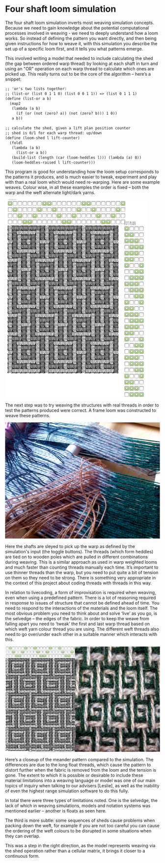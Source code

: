 # Four shaft loom simulation

The four shaft loom simulation inverts most weaving simulation
concepts. Because we need to gain knowledge about the potential
computational processes involved in weaving - we need to deeply
understand how a loom works. So instead of defining the pattern you
want directly, and then being given instructions for how to weave it,
with this simulation you describe the set up of a specific loom first,
and it tells you what patterns emerge. 

This involved writing a model that needed to include calculating the
shed (the gap between ordered warp thread) by looking at each shaft in
turn and using an "OR" operation on each warp thread to calculate
which ones are picked up. This really turns out to be the core of the
algorithm – here’s a snippet:

    ;; 'or's two lists together:
    ;; (list-or (list 0 1 1 0) (list 0 0 1 1)) => (list 0 1 1 1)
    (define (list-or a b)
      (map2
       (lambda (a b)
         (if (or (not (zero? a)) (not (zero? b))) 1 0))
       a b))
    
    ;; calculate the shed, given a lift plan position counter
    ;; shed is 0/1 for each warp thread: up/down
    (define (loom-shed l lift-counter)
      (foldl
       (lambda (a b)
         (list-or a b))
       (build-list (length (car (loom-heddles l))) (lambda (a) 0))
       (loom-heddles-raised l lift-counter)))

This program is good for understanding how the loom setup corresponds
to the patterns it produces, and is much easier to tweak, experiment
and play with than a real loom which would need re-warping. Here are
some example weaves. Colour wise, in all these examples the order is
fixed – both the warp and the weft alternate light/dark yarns.

![](figures/boxy.png)

The next step was to try weaving the structures with real threads in
order to test the patterns produced were correct. A frame loom was
constructed to weave these patterns.

![](figures/frame-loom.jpg)

Here the shafts are sleyed to pick up the warp as defined by the
simulation's input (the toggle buttons). The threads (which form
heddles) are tied on to wooden poles which are pulled in different
combinations during weaving. This is a similar approach as used in
warp weighted looms and much faster than counting threads manually
each time. It’s important to use thinner threads than the warp, but
you need to put quite a bit of tension on them so they need to be
strong. There is something very appropriate in the context of this
project about coding threads with threads in this way.

In relation to livecoding, a form of improvisation is required when
weaving, even when using a predefined pattern. There is a lot of
reasoning required in response to issues of structure that cannot be
defined ahead of time. You need to respond to the interactions of the
materials and the loom itself. The most obvious problem you need to
think about and solve ‘live’ as you go, is the selvedge – the edges of
the fabric. In order to keep the weave from falling apart you need to
‘tweak’ the first and last warp thread based on which weft yarn colour
thread you are using. The different weft threads also need to go
over/under each other in a suitable manner which interacts with this.

![](figures/comp.jpg)

Here’s a closeup of the meander pattern compared to the
simulation. The differences are due to the long float threads, which
cause the pattern to distort further when the fabric is removed from
the loom and the tension is gone. The extent to which it is possible
or desirable to include these material limitations into a weaving
language or model was one of our main topics of inquiry when talking
to our advisers [Leslie], as well as the inability of even the highest
range simulation software to do this fully.

In total there were three types of limitations noted. One is the
selvedge, the lack of which in weaving simulations, models and
notation systems was mentioned earlier – another is floats as seen
here.

The third is more subtle: some sequences of sheds cause problems when
packing down the weft, for example if you are not too careful you can
cause the ordering of the weft colours to be disrupted in some
situations when they can overlap.

This was a step in the right direction, as the model represents
weaving via the shed operation rather than a cellular matrix, it
brings it closer to a continuous form.
 
